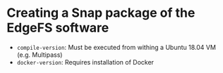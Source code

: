 # Creating a Snap package of the EdgeFS software

- `compile-version`: Must be executed from withing a Ubuntu 18.04 VM (e.g. Multipass)
- `docker-version`: Requires installation of Docker
